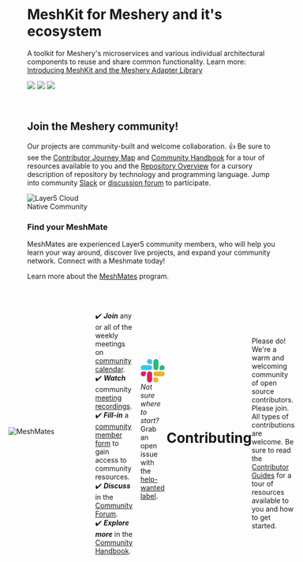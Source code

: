 # MeshKit for Meshery and it's ecosystem
A toolkit for Meshery's microservices and various individual architectural components to reuse and share common functionality. Learn more: [Introducing MeshKit and the Meshery Adapter Library](https://layer5.io/blog/meshery/introducing-meshkit-and-the-meshery-adapter-library)

[![](https://github.com/meshery/meshkit/actions/workflows/ci.yml/badge.svg)](https://github.com/meshery/meshkit/actions/workflows/ci.yml)
[![](https://github.com/meshery/meshkit/actions/workflows/release-drafter.yml/badge.svg)](https://github.com/meshery/meshkit/actions/workflows/release-drafter.yml)
[![](https://github.com/meshery/meshkit/actions/workflows/error-codes-updater.yaml/badge.svg)](https://github.com/meshery/meshkit/actions/workflows/error-codes-updater.yaml)

<div>&nbsp;</div>

## Join the Meshery community!

<a name="contributing"></a><a name="community"></a>
Our projects are community-built and welcome collaboration. 👍 Be sure to see the <a href="https://layer5.io/community/handbook">Contributor Journey Map</a> and <a href="https://layer5.io/community/handbook">Community Handbook</a> for a tour of resources available to you and the <a href="https://layer5.io/community/handbook/repository-overview">Repository Overview</a> for a cursory description of repository by technology and programming language. Jump into community <a href="https://slack.meshery.io">Slack</a> or <a href="http://discuss.meshery.io">discussion forum</a> to participate.

<p style="clear:both;">
<a href="https://meshery.io/community"><img alt="Layer5 Cloud Native Community" src=".github/readme/images/Layer5-MeshMentors.png" width="28%" style="margin-right:36px; margin-bottom:7px;" align="left"/></a>


<br />
<br />
  
<h3>Find your MeshMate</h3>

<p>MeshMates are experienced Layer5 community members, who will help you learn your way around, discover live projects, and expand your community network. Connect with a Meshmate today!</p>

Learn more about the <a href="https://layer5.io/community/meshmates">MeshMates</a> program. <br />

</p>
<br /><br />
<div style="display: flex; justify-content: center; align-items:center;">
  <a href ="https://layer5.io/community/meshmates"><img alt="MeshMates" src=".github\readme\images\community.svg" style="margin-right:10px; margin-bottom:7px;" width="150px" align="left" /></a>

<div>
</div>
<div style="width:60%; padding-left: 16px; padding-right: 16px">
<p>
✔️ <em><strong>Join</strong></em> any or all of the weekly meetings on <a href="https://meshery.io/calendar">community calendar</a>.<br />
✔️ <em><strong>Watch</strong></em> community <a href="https://www.youtube.com/playlist?list=PL3A-A6hPO2IMPPqVjuzgqNU5xwnFFn3n0">meeting recordings</a>.<br />
✔️ <em><strong>Fill-in</strong></em> a <a href="https://layer5.io/newcomers">community member form</a> to gain access to community resources.
<br />
✔️ <em><strong>Discuss</strong></em> in the <a href="https://discuss.layer5.io">Community Forum</a>.<br />
✔️ <em><strong>Explore more</strong></em> in the <a href="https://layer5.io/community/handbook">Community Handbook</a>.<br />
</p>
</div><br /><br />
<div>
<a href="http://slack.layer5.io">
<picture style="text-align:left;" align="left">
  <source media="(prefers-color-scheme: dark)" srcset="https://raw.githubusercontent.com/meshery/meshery/master/.github/assets/images/readme/slack.svg"  width="110px" />
  <source media="(prefers-color-scheme: light)" srcset="https://raw.githubusercontent.com/meshery/meshery/master/.github/assets/images/readme/slack.svg" width="110px" />
  <img alt="Shows an illustrated light mode meshery logo in light color mode and a dark mode meshery logo dark color mode." src="https://raw.githubusercontent.com/meshery/meshery/master/.github/assets/images/readme/slack.svg" width="110px" align="left" />
</picture>
</a>
  <br /><br />
  <p align="left">
<i>Not sure where to start?</i> Grab an open issue with the <a href="https://github.com/issues?q=is%3Aopen+is%3Aissue+archived%3Afalse+org%3Alayer5io+org%3Ameshery+org%3Aservice-mesh-performance+org%3Aservice-mesh-patterns+label%3A%22help+wanted%22+">help-wanted label</a>.
</p>
</div><br /><br />
  
<div>&nbsp;</div>

# Contributing

Please do! We're a warm and welcoming community of open source contributors. Please join. All types of contributions are welcome. Be sure to read the [Contributor Guides](https://docs.meshery.io/project/contributing) for a tour of resources available to you and how to get started.

